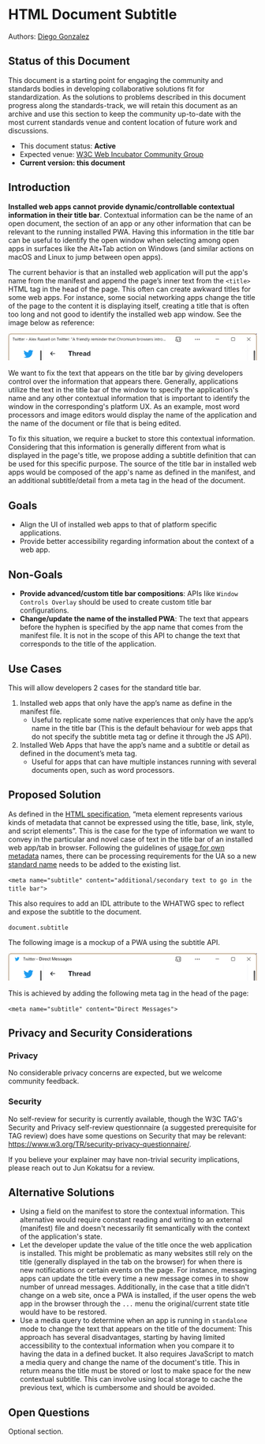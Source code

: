  # HTML Document Subtitle

Authors: [Diego Gonzalez](https://github.com/diekus)

## Status of this Document
This document is a starting point for engaging the community and standards bodies in developing collaborative solutions fit for standardization. As the solutions to problems described in this document progress along the standards-track, we will retain this document as an archive and use this section to keep the community up-to-date with the most current standards venue and content location of future work and discussions.
* This document status: **Active**
* Expected venue: [W3C Web Incubator Community Group](https://wicg.io/)
* **Current version: this document**
    
## Introduction



**Installed web apps cannot provide dynamic/controllable contextual information in their title bar**. Contextual information can be the name of an open document, the section of an app or any other information that can be relevant to the running installed PWA. Having this information in the title bar can be useful to identify the open window when selecting among open apps in surfaces like the Alt+Tab action on Windows (and similar actions on macOS and Linux to jump between open apps).

 The current behavior is that an installed web application will put the app's name from the manifest and append the page’s inner text from the `<title>` HTML tag in the head of the page. This often can create awkward titles for some web apps. For instance, some social networking apps change the title of the page to the content it is displaying itself, creating a title that is often too long and not good to identify the installed web app window. See the image below as reference:

![image of twitter installed web app with a long text in the title bar](webAppTitleBar1.png)

We want to fix the text that appears on the title bar by giving developers control over the information that appears there. Generally, applications utilize the text in the title bar of the window to specify the application's name and any other contextual information that is important to identify the window in the corresponding's platform UX. As an example, most word processors and image editors would display the name of the application and the name of the document or file that is being edited.

To fix this situation, we require a bucket to store this contextual information. Considering that this information is generally different from what is displayed in the page's title, we propose adding a subtitle definition that can be used for this specific purpose. The source of the title bar in installed web apps would be composed of the app's name as defined in the manifest, and an additional subtitle/detail from a meta tag in the head of the document.

## Goals
* Align the UI of installed web apps to that of platform specific applications.
* Provide better accessibility regarding information about the context of a web app.

## Non-Goals
* **Provide advanced/custom title bar compositions**: APIs like `Window Controls Overlay` should be used to create custom title bar configurations.
* **Change/update the name of the installed PWA**: The text that appears before the hyphen is specified by the app name that comes from the manifest file. It is not in the scope of this API to change the text that corresponds to the title of the application.

## Use Cases
This will allow developers 2 cases for the standard title bar.
1.	Installed web apps that only have the app’s name as define in the manifest file.
    * Useful to replicate some native experiences that only have the app’s name in the title bar (This is the default behaviour for web apps that do not specify the subtitle meta tag or define it through the JS API).
2.	Installed Web Apps that have the app’s name and a subtitle or detail as defined in the document’s meta tag.
    * Useful for apps that can have multiple instances running with several documents open, such as word processors.

## Proposed Solution

As defined in the [HTML specification](https://html.spec.whatwg.org/multipage/semantics.html#the-meta-element), “meta element represents various kinds of metadata that cannot be expressed using the title, base, link, style, and script elements”. This is the case for the type of information we want to convey in the particular and novel case of text in the title bar of an installed web app/tab in browser. Following the guidelines of [usage for own metadata](https://html.spec.whatwg.org/multipage/semantics.html#other-metadata-names) names, there can be processing requirements for the UA so a new [standard name](https://html.spec.whatwg.org/#standard-metadata-names) needs to be added to the existing list. 

`<meta name="subtitle" content="additional/secondary text to go in the title bar">`

This also requires to add an IDL attribute to the WHATWG spec to reflect and expose the subtitle to the document.

`document.subtitle`

The following image is a mockup of a PWA using the subtitle API.

![image of twitter installed web app with a long text in the title bar](webAppTitleBar2.png)

This is achieved by adding the following meta tag in the head of the page:

`<meta name="subtitle" content="Direct Messages">`

## Privacy and Security Considerations

### Privacy
No considerable privacy concerns are expected, but we welcome community feedback.

### Security

No self-review for security is currently available, though the W3C TAG's Security and Privacy self-review questionnaire (a suggested prerequisite for TAG review) does have some questions on Security that may be relevant: https://www.w3.org/TR/security-privacy-questionnaire/.

If you believe your explainer may have non-trivial security implications, please reach out to Jun Kokatsu for a review. 

## Alternative Solutions

* Using a field on the manifest to store the contextual information. This alternative would require constant reading and writing to an external (manifest) file and doesn't necessarily fit semantically with the context of the application's state.
* Let the developer update the value of the title once the web application is installed. This might be problematic as  many websites still rely on the title (generally displayed in the tab on the browser) for when there is new notifications or certain events on the page. For instance, messaging apps can update the title every time a new message comes in to show number of unread messages. Additionally, in the case that a title didn't change on a web site, once a PWA is installed, if the user opens the web app in the browser through the `...` menu the original/current state title would have to be restored.
* Use a media query to determine when an app is running in `standalone` mode to change the text that appears on the title of the document: This approach has several disadvantages, starting by having limited accessibility to the contextual information when you compare it to having the data in a defined bucket. It also requires JavaScript to match a media query and change the name of the document's title. This in return means the title must be stored or lost to make space for the new contextual subtitle. This can involve using local storage to cache the previous text, which is cumbersome and should be avoided.   
           
## Open Questions

Optional section.
